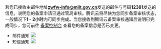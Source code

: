 若您已接收由邮件地址<b>zwfw-info@miit.gov.cn</b>发送的邮件与号码**12381**发送的信息，说明您的备案申请已通过管局审核。腾讯云将尽快为您同步备案审核状态，一般情况下**1 - 2小时**内可同步完成。当您接收到腾讯云备案审核通知后说明已完成同步，您可前往 [备案控制台](https://console.cloud.tencent.com/beian) 查看您的备案信息是否已变更。
- 邮件通知
![](https://qcloudimg.tencent-cloud.cn/raw/94cc8cefac141bbf3f9c837e966318ca.png)
- 短信通知
![](https://qcloudimg.tencent-cloud.cn/raw/cdd75dbfc0b288ba6f97c47ea46ed3fe.png)




